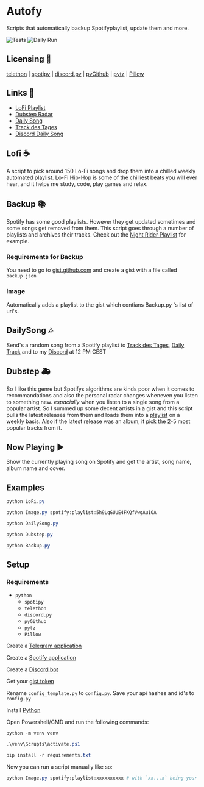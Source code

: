# Autofy

Scripts that automatically backup Spotifyplaylist, update them and more.

![Tests](https://github.com/raiden-e/autofy/workflows/Tests/badge.svg) ![Daily Run](https://github.com/raiden-e/autofy/workflows/Daily%20Run/badge.svg)

## Licensing 🔑

[telethon](https://github.com/LonamiWebs/Telethon/blob/master/LICENSE) |
[spotipy](https://github.com/plamere/spotipy/blob/master/LICENSE.md) |
[discord.py](https://github.com/Rapptz/discord.py/blob/master/LICENSE) |
[pyGithub](https://github.com/PyGithub/PyGithub/blob/master/COPYING) |
[pytz](https://github.com/stub42/pytz/blob/master/LICENSE.txt) |
[Pillow](https://github.com/python-pillow/Pillow/blob/master/LICENSE)

## Links 📎

- [LoFi Playlist](https://open.spotify.com/playlist/5h9LqGUUE4FKQfVwgAu1OA)
- [Dubstep Radar](https://open.spotify.com/playlist/6XnpwiV7hkEUMh4UsMapm2)
- [Daily Song](http://t.me/Daily_Track)
- [Track des Tages](http://t.me/TrackDesTages)
- [Discord Daily Song](https://discord.gg/wDaVDtx)

## Lofi ☕

A script to pick around 150 Lo-Fi songs and drop them into a chilled weekly automated [playlist](https://open.spotify.com/playlist/5h9LqGUUE4FKQfVwgAu1OA).
Lo-Fi Hip-Hop is some of the chilliest beats you will ever hear, and it helps me study, code, play games and relax.

## Backup 📚

Spotify has some good playlists. However they get updated sometimes and some songs get removed from them. This script goes through a number of playlists and archives their tracks. Check out the [Night Rider Playlist](https://open.spotify.com/playlist/5p0qHPgujEMFGSRms689v8) for example.

### Requirements for Backup

You need to go to [gist.github.com](https://gist.github.com/) and create a gist with a file called `backup.json`

### Image

Automatically adds a playlist to the gist which contians Backup.py 's list of uri's.

## DailySong 🎶

Send's a random song from a Spotify playlist to
[Track des Tages](t.me/TrackDesTages),
[Daily Track](t.me/Daily_Track)
and to my
[Discord](https://discord.gg/wDaVDtx)
at 12 PM CEST

## Dubstep 🚑

So I like this genre but Spotifys algorithms are kinds poor when it comes to recommandations and also the personal radar changes wheneven you listen to something new. _espacially_ when you listen to a single song from a popular artist. So I summed up some decent artists in a gist and this script pulls the latest releases from them and loads them into a [playlist](https://open.spotify.com/playlist/6XnpwiV7hkEUMh4UsMapm2) on a weekly basis. Also if the latest release was an album, it pick the 2-5 most popular tracks from it.

## Now Playing ▶

Show the currently playing song on Spotify and get the artist, song name, album name and cover.

## Examples

```powershell
python LoFi.py

python Image.py spotify:playlist:5h9LqGUUE4FKQfVwgAu1OA

python DailySong.py

python Dubstep.py

python Backup.py
```

## Setup

### Requirements

- `python`
  - `spotipy`
  - `telethon`
  - `discord.py`
  - `pyGithub`
  - `pytz`
  - `Pillow`

Create a [Telegram application](https://my.telegram.org/)

Create a [Spotify application](https://developer.spotify.com/dashboard/)

Create a [Discord bot](https://discord.com/developers)

Get your [gist token](https://github.com/settings/tokens/new)

Rename `config_template.py` to `config.py`.
Save your api hashes and id's to `config.py`

Install [Python](https://www.python.org/downloads/)

Open Powershell/CMD and run the following commands:

```powershell
python -m venv venv

.\venv\Scrupts\activate.ps1

pip install -r requirements.txt
```

Now you can run a script manually like so:

```powershell
python Image.py spotify:playlist:xxxxxxxxxx # with `xx...x` being your playlist id
```
